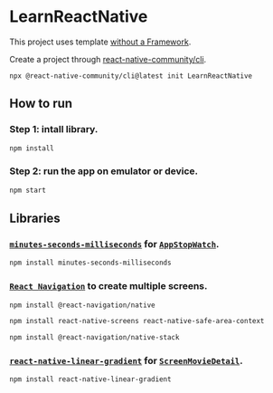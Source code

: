# LearnReactNative

This project uses template [without a Framework](https://reactnative.dev/docs/getting-started-without-a-framework).

Create a project through [react-native-community/cli](https://github.com/react-native-community/cli).
```
npx @react-native-community/cli@latest init LearnReactNative
```

## How to run
### Step 1: intall library.
```bash
npm install
```
### Step 2: run the app on emulator or device.
```bash
npm start
```

## Libraries
### [`minutes-seconds-milliseconds`](https://www.npmjs.com/package/minutes-seconds-milliseconds) for [`AppStopWatch`](src/advanced/AppStopWatch.jsx).
```bash
npm install minutes-seconds-milliseconds
```

### [`React Navigation`](https://reactnavigation.org/docs/getting-started) to create multiple screens.
```bash
npm install @react-navigation/native
```
```bash
npm install react-native-screens react-native-safe-area-context
```
```bash
npm install @react-navigation/native-stack
```

### [`react-native-linear-gradient`](https://github.com/react-native-linear-gradient/react-native-linear-gradient) for [`ScreenMovieDetail`](src/complete-app/movie/ScreenMovieDetail.jsx#L42).
```bash
npm install react-native-linear-gradient
```
